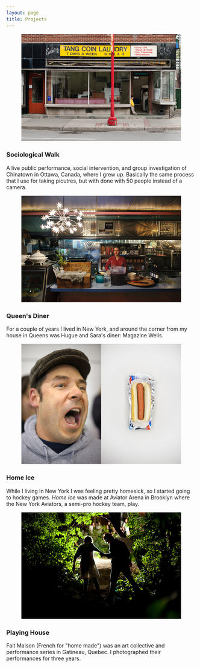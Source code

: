 ```yaml
---
layout: page
title: Projects 
---
```


<figure>
  <img src="/public/images/2012-sociological-walk_somerset-west.jpg" alt="Tang Coin Laundry on Somerset West in Chinatown in Ottawa Canada" />
</figure>
  
### Sociological Walk

A live public performance, social intervention, and group investigation of Chinatown in Ottawa, Canada, where I grew up. Basically the same process that I use for taking picutres, but with done with 50 people instead of a camera.

<figure>
  <img src="/public/images/2010-m-wells-diner.jpg" />
</figure>

### Queen's Diner

For a couple of years I lived in New York, and around the corner from my house in Queens was Hugue and Sara's diner: Magazine Wells.

<figure>
  <img  src="/public/images/2011-home-ice.jpg" />
</figure>

### Home Ice

While I living in New York I was feeling pretty homesick, so I started going to hockey games. _Home Ice_ was made at Aviator Arena in Brooklyn where the New York Aviators, a semi-pro hockey team, play.

<figure>
  <img src="/public/images/2010-playing-house-fait-maison.jpg" />
</figure>

### Playing House

Fait Maison (French for "home made") was an art collective and performance series in Gatineau, Quebec. I photographed their performances for three years.